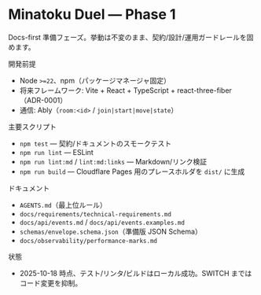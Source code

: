 # Minatoku Duel — Phase 1

Docs-first 準備フェーズ。挙動は不変のまま、契約/設計/運用ガードレールを固めます。

開発前提

- Node `>=22`、npm（パッケージマネージャ固定）
- 将来フレームワーク: Vite + React + TypeScript + react-three-fiber（ADR-0001）
- 通信: Ably（`room:<id>` / `join|start|move|state`）

主要スクリプト

- `npm test` — 契約/ドキュメントのスモークテスト
- `npm run lint` — ESLint
- `npm run lint:md` / `lint:md:links` — Markdown/リンク検証
- `npm run build` — Cloudflare Pages 用のプレースホルダを `dist/` に生成

ドキュメント

- `AGENTS.md`（最上位ルール）
- `docs/requirements/technical-requirements.md`
- `docs/api/events.md` / `docs/api/events.examples.md`
- `schemas/envelope.schema.json`（準備版 JSON Schema）
- `docs/observability/performance-marks.md`

状態

- 2025-10-18 時点、テスト/リンタ/ビルドはローカル成功。SWITCH まではコード変更を抑制。
